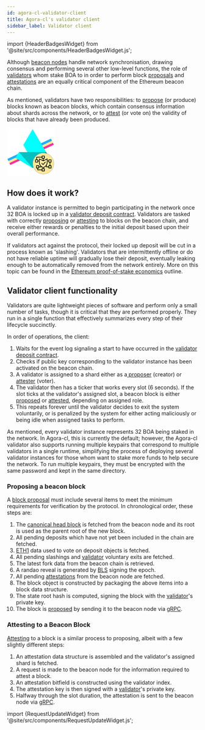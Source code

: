 ```yaml
---
id: agora-cl-validator-client
title: Agora-cl's validator client
sidebar_label: Validator client
---
```


import {HeaderBadgesWidget} from '@site/src/components/HeaderBadgesWidget.js';

<HeaderBadgesWidget />

Although [beacon nodes](./beacon-node) handle network synchronisation, drawing consensus and performing several other low-level functions, the role of [validators](/docs/terminology#validator) whom stake BOA to in order to perform block [proposals](/docs/terminology#propose) and [attestations](/docs/terminology#attest) are an equally critical component of the Ethereum beacon chain.

As mentioned, validators have two responsibilities: to [propose](/docs/terminology#propose) \(or produce\) blocks known as beacon blocks, which contain consensus information about shards across the network, or to [attest](/docs/terminology#attest) \(or vote on\) the validity of blocks that have already been produced.

![Validator](/img/agora-cl-validator.png)

## How does it work?

A validator instance is permitted to begin participating in the network once 32 BOA is locked up in a [validator deposit contract](./validator-deposit-contract). Validators are tasked with correctly [proposing](/docs/terminology#propose) or [attesting](/docs/terminology#attest) to blocks on the beacon chain, and receive either rewards or penalties to the initial deposit based upon their overall performance.

If validators act against the protocol, their locked up deposit will be cut in a process known as 'slashing'. Validators that are intermittently offline or do not have reliable uptime will gradually lose their deposit, eventually leaking enough to be automatically removed from the network entirely. More on this topic can be found in the [Ethereum proof-of-stake economics](https://docs.ethhub.io/ethereum-roadmap/ethereum-2.0/eth-2.0-economics/) outline.

## Validator client functionality

Validators are quite lightweight pieces of software and perform only a small number of tasks, though it is critical that they are performed properly. They run in a single function that effectively summarizes every step of their lifecycle succinctly.

In order of operations, the client:

1. Waits for the event log signaling a start to have occurred in the [validator deposit contract](./validator-deposit-contract).
2. Checks if public key corresponding to the validator instance has been activated on the beacon chain.
3. A validator is assigned to a shard either as a[ proposer](/docs/terminology#proposal-propose) \(creator\) or [attester](/docs/terminology#attestation-attest) \(voter\).
4. The validator then has a ticker that works every slot \(6 seconds\). If the slot ticks at the validator's assigned slot, a beacon block is either [proposed](/docs/terminology#propose) or [attested](/docs/terminology#attest), depending on assigned role.
5. This repeats forever until the validator decides to exit the system voluntarily, or is penalized by the system for either acting maliciously or being idle when assigned tasks to perform.

As mentioned, every validator instance represents 32 BOA being staked in the network. In Agora-cl, this is currently the default; however, the Agora-cl validator also supports running multiple keypairs that correspond to multiple validators in a single runtime, simplifying the process of deploying several validator instances for those whom want to stake more funds to help secure the network.  To run multiple keypairs, they must be encrypted with the same password and kept in the same directory.

### Proposing a beacon block

A [block proposal](/docs/terminology#propose) must include several items to meet the minimum requirements for verification by the protocol. In chronological order, these steps are:

1. The [canonical head block](/docs/terminology#canonical-head-block) is fetched from the beacon node and its root is used as the parent root of the new block.
2. All pending deposits which have not yet been included in the chain are fetched.
3. [ETH1](/docs/terminology#eth1) data used to vote on deposit objects is fetched.
4. All pending slashings and [validator](/docs/terminology#validator) voluntary exits are fetched.
5. The latest fork data from the beacon chain is retrieved.
6. A randao reveal is generated by [BLS](/docs/how-agora-cl-works/bls-cryptography) signing the epoch.
7. All pending [attestations](/docs/terminology#attest) from the beacon node are fetched.
8. The block object is constructed by packaging the above items into a block data structure.
9. The state root hash is computed, signing the block with the [validator](/docs/terminology#validator)'s private key.
10. The block is [proposed](/docs/terminology#propose) by sending it to the beacon node via [gRPC](./agora-cl-public-api).

### Attesting to a Beacon Block

[Attesting](/docs/terminology#attest) to a block is a similar process to proposing, albeit with a few slightly different steps:

1. An attestation data structure is assembled and the validator's assigned shard is fetched.
2. A request is made to the beacon node for the information required to attest a block.
3. An attestation bitfield is constructed using the validator index.
4. The attestation key is then signed with a [validator](/docs/terminology#validator)'s private key.
5. Halfway through the slot duration, the attestation is sent to the beacon node via [gRPC](./agora-cl-public-api).

import {RequestUpdateWidget} from '@site/src/components/RequestUpdateWidget.js';

<RequestUpdateWidget />
